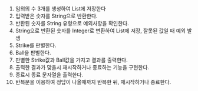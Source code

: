 1. 임의의 수 3개를 생성하여 List에 저장한다
2. 입력받은 숫자를 String으로  반환한다.
3. 반환된 숫자를 String 유형으로 예외사항을 확인한다.
4. String으로 반환된 숫자를 Integer로 변환하여 List에 저장, 잘못된 값일 때 예외 발생
5. Strike를 판별한다.
5. Ball을 판별한다.
6. 판별한 Strike값과 Ball값을 가지고 결과를 출력한다.
7. 출력한 결과가 맞을시 재시작하거나 종료하는 기능을 구현한다.
8. 종료시 종료 문자열을 출력한다.
9. 반복문을 이용하여 정답이 나올때까지 반복한 뒤, 재시작하거나 종료한다.
